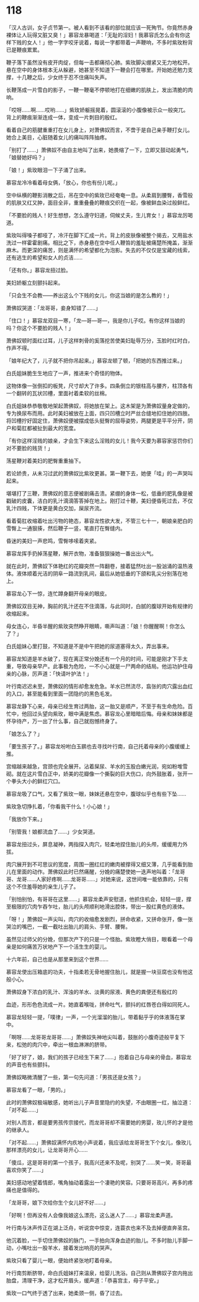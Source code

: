 # 118

「汉人古训，女子贞节第一。被人看到不该看的部位就应该一死殉节。你竟然赤身裸体让人玩得又脏又臭！」慕容龙暴喝道：「无耻的淫妇！我慕容氏怎么会有你这样下贱的女人！」他一字字咬牙说着，每说一字都带着一声鞭响，不多时紫玫粉背已是鞭痕累累。

鞭子落下虽然没有皮开肉绽，但每一击都痛彻心肺。紫玫脚尖绷紧又无力地松开。悬在空中的身体根本无从躲避，她甚至不知道下一鞭会打在哪里。开始她还勉力支撑，十几鞭之后，少女终于忍不住痛叫失声。

长鞭荡成一片雪白的影子，一鞭一鞭毫不停顿地打在细嫩的肌肤上，发出清脆的肉响。

「哎呀……啊……哎哟……」紫玫娇躯摇晃着，圆滚滚的小腹像被示众一般突兀。背上的鞭痕渐渐连成一体，变成一片刺目的殷红。

看着自己的筋腱重重打在女儿身上，对萧佛奴而言，不啻于是自己亲手鞭打女儿。她合上美目，心脏随着女儿的痛叫阵阵抽疼。

「别打了……」萧佛奴不由自主地叫了出来，她畏缩了一下，立即又鼓动起勇气，「娘替她好吗？」

「娘！」紫玫眼泪一下子涌了出来。

慕容龙冷冷看着母女俩，「放心，你也有份儿呢。」

空中纵横的鞭影消散之后，吊在空中的紫玫已经奄奄一息。从柔肩到腰臀，香雪般的肌肤又红又肿，面目全非，重重叠叠的鞭痕交织在一起，像被鲜血染过般鲜红。

「不要脸的贱人！好生想想，怎么遵守妇道，伺候丈夫，生儿育女！」慕容龙厉喝道。

紫玫叫得嗓子都哑了，冷汗在脚下汇成一片。背上的皮肤像被整个揭去，又用盐水洗过一样霍霍剧痛。相比之下，赤身悬在空中任人鞭笞的羞耻被痛楚所掩盖，渐渐麻木。而更深的痛苦，则是满怀的希望都化为泡影。失去的不仅仅是宝藏的线索，还有逃生的希望和女人的贞洁……

「还有你。」慕容龙扭过脸。

美妇娇躯立刻颤抖起来。

「只会生不会教——养出这么个下贱的女儿，你这当娘的是怎么教的！」

萧佛奴哭道：「龙哥哥，妾身知错了……」

「住口！」慕容龙双目一寒，「龙—哥—哥—，我是你儿子哎。有你这样当娘的吗？你这个不要脸的贱人！」

萧佛奴顿时面红过耳，儿子这样刺骨的奚落挖苦使美妇耻辱万分，玉脸时红时白，作声不得。

「娘年纪大了，儿子就不把你吊起来。」慕容龙顿了顿，「把她的东西推过来。」

白氏姐妹脆生生地应了一声，推进来个奇怪的物体。

这物体像一张倒扣的板凳，尺寸却大了许多。四条倒立的银柱高与腰齐，柱顶各有一个翻转的瓦状凹槽，里面衬着柔软的丝棉。

白氏姐妹恭恭敬敬地架起萧佛奴，将她放在架上。这木架是为萧佛奴量身定做的，专为换尿布而用。此时美妇被放在上面，四只凹槽立时严丝合缝地扣住她的四肢。将凹槽拧好固定住，萧佛奴便被摆成低头挺臀的屈辱姿势，两腿更是平平分开，阴户和菊肛都被扯到最大的宽度。

「有你这样淫贱的娘亲，才会生下来这么淫贱的女儿！我今天要为慕容家惩罚你们对不要脸的贱货！」

荡星鞭对着美妇的肥臀重重抽下。

若论娇贵，从未习过武的萧佛奴比紫玫更甚。第一鞭下去，她便「哇」的一声哭叫起来。

堪堪打了三鞭，萧佛奴的意志便被剧痛击溃。紧绷的身体一松，低垂的肥乳像是被戳破的皮囊，洁白的乳汁滴滴答答掉在地上。刚打过十鞭，美妇便昏死过去，不仅乳汁四贱，下体更是黄白交加，屎尿齐流。

看着菊肛收缩着吐出污物的艳态，慕容龙性欲大发，不管三七十一，朝娘亲肥白的雪臀上一通狠揍，然后鞭子一竖，笔直打在臀缝内。

昏迷的美妇一声悲鸣，雪臀哆嗦着夹紧。

慕容龙挥手扔掉荡星鞭，解开衣物，准备狠狠操她一番出出火气。

就在此时，萧佛奴下体艳红的花瓣突然一阵翻卷，接着猛然吐出一股汹涌的温热液体。液体顺着光洁的阴阜一路流到乳间，最后从她低垂的下颌和乳尖分别落在地上。

慕容龙心下一惊，连忙蹲身翻开母亲的眼皮。

萧佛奴双目无神，胸前的乳汁还在不住滴落，与此同时，白腻的腹球开始有规律的收缩起来。

母女连心，半昏半醒的紫玫突然睁开眼睛，嘶声叫道：「娘！你醒醒啊！你怎么了？」

白氏姐妹心里打鼓，不知道是不是中午把她的尿道塞得太久，弄出事来。

慕容龙知道是羊水破了，现在离正常分娩还有一个月的时间，可能是刚才下手太重，导致母亲早产。此事极为危险，一不小心就是一尸两命的结局。他运功护住母亲的心脉，厉声道：「快请叶护法！」

叶行南迟迟未至，萧佛奴的情形却愈发危急。羊水已然流尽，翕张的肉穴露出血红的入口，甚至能看到里面一团隐约的黑色毛发。

慕容龙静下心来，母亲已经生育过两胎，这一胎又是顺产，不至于有生命危险。百忙中，他回过头望向紫玫，眼中满是焦虑。慕容龙心里暗暗后悔。母亲和妹妹都是怀孕待产，万一出了什么事，自己就抱憾终身了。

「娘怎么了？」

「要生孩子了。」慕容龙吩咐白玉鹂也去寻找叶行南，自己托着母亲的小腹缓缓上推。

宫缩越来越急，宫颈也完全展开。沾着屎尿、羊水的玉股白嫩光润，宛如粉堆雪砌。就在这片雪白正中，娇美的花瓣像一个撕裂的巨大伤口，向外鼓胀着，张开一个拳头大小的鲜红穴口。

慕容龙吸了口气，又看了紫玫一眼，妹妹还悬在空中，腹球似乎也有些下坠……

紫玫急切挣扎着，「你看我干什么！小心娘！」

「我放你下来。」

「别管我！娘都流血了……」少女哭道。

慕容龙扭过头，屏息凝神，两指探入肉穴，轻柔地捏住胎儿的头颅，缓缓用力外拔。

肉穴展开到不可思议的宽度，周围一圈红红的嫩肉被撑得又细又薄，几乎能看到胎儿在里面的动作。萧佛奴此时已然痛醒，分娩的痛楚使她一迭声地叫着：「龙哥哥、龙哥……人家好疼啊……龙哥哥……」对她来说，这世间唯一能依靠的，只有这个不住羞辱她的亲生儿子了。

「别怕别怕，有哥哥在这里……」慕容龙柔声安慰道，他抓住机会，轻轻一提，撑至极限的穴肉乍吞乍吐，胎儿的头颅顺利地滑出腔体，带出一股红黄色的液体。

「呀！」萧佛奴一声尖叫，肉穴的收缩愈发剧烈，拼命收紧，又拼命张开，像一张哭泣的嘴巴，一截一截吐出胎儿的肩头、手臂、腰臀。

虽然见过师父的分娩，但那次产下的只是一个怪胎。紫玫瞪大俏目，眼看着一个母亲是如何痛苦万状地产下一个活生生的婴儿。

十六年前，自己也是从那里来到这个世界……

慕容龙使出压箱底的功夫，十指柔若无骨地握住胎儿，就是握一块豆腐也没有他这般小心。

萧佛奴身下浓白的乳汁、浑浊的羊水、淡黄的尿液、黄色的粪便还有殷红的

血迹，形形色色流成一片。她直着喉咙，拼命吐气，颤抖的红唇苍白得如同死人。

慕容龙轻轻一提，「噗律」一声，一个光溜溜的胎儿，带着黏乎乎的体液落在掌中。

「啊呀……龙哥哥龙哥哥……」萧佛奴失神地尖叫着，鼓胀的小腹奇迹般平复下来，松弛的肉穴中，牵出一根血淋淋的脐带。

「好了好了，娘，我们的孩子已经生下来了……」抱着自己与母亲的骨血，慕容龙的声音也有些颤抖。

萧佛奴略微清醒了一些，第一句先问道：「男孩还是女孩？」

慕容龙看了一眼，「男的。」

此时的萧佛奴极端敏感，她听出儿子声音里隐约的失望，不由眼圈一红，抽泣道：「对不起……」

对别人而言，都是要男孩传宗接代，而龙哥哥却不需要她的男婴，玫儿怀的才是他的继承人。

「对不起……」萧佛奴满怀内疚地小声说着，我应该给龙哥哥生下个女儿，像玫儿那样漂亮的女儿，让龙哥哥开心……

「傻瓜，这是哥哥的第一个孩子，我高兴还来不及呢，别哭了……笑一笑，哥哥最喜欢你笑了……」

美妇感动地望着情郎，嘴角抽动着露出一个凄艳的笑容。只要哥哥高兴，再多的疼痛也是值得的。

「龙哥哥，娘下次给你生个女儿好不好……」

「好啊！但再没有人会像我娘这么漂亮，这么迷人了……」慕容龙柔声道。

叶行南与沐声传正在湖上泛舟，听说宫中惊变，连蓑衣也来不及去掉便直奔圣宫。

他沉着脸，一手切住萧佛奴的脉门，一手拍向浑身血迹的胎儿。不多时胎儿手脚一动，小嘴吐出一股羊水，接着发出响亮的哭声。

紫玫只看了婴儿一眼，便始终紧张地盯着母亲。

叶行南剪断脐带，命白氏姐妹打来温泉，给婴儿洗浴。自己则从萧佛奴子宫内拖出胎盘，清理干净，这才松开眉头，缓声道：「恭喜宫主，母子平安。」

紫玫一口气终于透了出来，她柔颈一侧，昏了过去。

